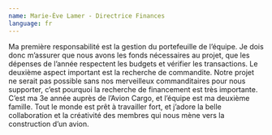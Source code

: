 ```yaml
---
name: Marie-Ève Lamer - Directrice Finances
language: fr
---
```

Ma première responsabilité est la gestion du portefeuille de l’équipe. Je dois donc m’assurer que nous avons les fonds nécessaires au projet, que les dépenses de l’année respectent les budgets et vérifier les transactions. Le deuxième aspect important est la recherche de commandite. Notre projet ne serait pas possible sans nos merveilleux commanditaires pour nous supporter, c’est pourquoi la recherche de financement est très importante. C’est ma 3e année auprès de l’Avion Cargo, et l’équipe est ma deuxième famille. Tout le monde est prêt à travailler fort, et j’adore la belle collaboration et la créativité des membres qui nous mène vers la construction d’un avion.